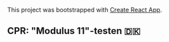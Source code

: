 This project was bootstrapped with [Create React App](https://github.com/facebookincubator/create-react-app).

## CPR: "Modulus 11"-testen 🇩🇰
